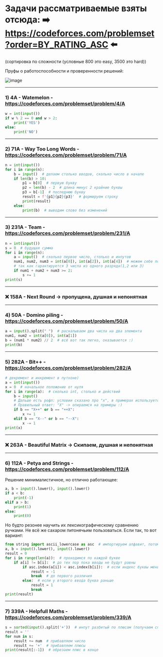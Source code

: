 # Задачи рассматриваемые взяты отсюда: ➡️ https://codeforces.com/problemset?order=BY_RATING_ASC ⬅️

(сортировка по сложности (условные 800 это easy, 3500 это hard))

Пруфы о работоспособности и проверенности решений:

![image](https://github.com/sm-an/codeforces/assets/123721397/2b5f8e2f-e2bc-410c-9990-0e87ead2165b)

---

### 1) 4A - Watemelon - https://codeforces.com/problemset/problem/4/A

```python
w = int(input())
if w % 2 == 0 and w > 2:
    print('YES')
else:
    print('NO')
```

---

### 2) 71A - Way Too Long Words - https://codeforces.com/problemset/problem/71/A

```python
n = int(input())
for i in range(n):
    b = input()  # делаем столько вводов, сколько число в начале
    if len(b) > 10:
        p1 = b[0]  # первую букву
        p2 = len(b) - 2  # длина минус 2 крайние буквы
        p3 = b[-1]  # последнюю букву
        result = f'{p1}{p2}{p3}'  # формируем строку
        print(result)
    else:
        print(b)  # выводим слово без изменений
```

---

### 3) 231A - Team - https://codeforces.com/problemset/problem/231/A

```python
n = int(input())
s = 0  # будущая сумма
for i in range(n):
    a = input()  # сколько первое число, столько и инпутов
    num1, num2, num3 = int(a[0]), int(a[2]), int(a[4])  # можем себе позволить
    # так как гарантируется 3 числа из одного разряда(1,2 или 3)
    if num1 + num2 + num3 >= 2:
        s += 1
print(s)
```

---

### ❌ 158A - Next Round -> пропущена, душная и непонятная

---

### 4) 50A - Domino piling - https://codeforces.com/problemset/problem/50/A

```python
a = input().split(" ")  # раскалываем два числа на два элемента
num1, num2 = int(a[0]), int(a[1])
b = (num1 * num2) // 2  # всё вот так легко, оказывается :)
print(b)
```

---

### 5) 282A - Bit++ - https://codeforces.com/problemset/problem/282/A

```python
# декремент и инкремент в путхоне)
a = int(input())
x = 0  # начальное положение от нуля
for i in range(a):  # сколько int, столько и действий
    b = input()
    # Дальше есть рофл: условии сказано про "x", в примерах используется "X".
    # Правильный ответ: "X" -> опираемся на примеры :)
    if b == "X++" or b == "++X":
        x += 1
    elif b == "X--" or b == "--X":
        x -= 1
print(x)
```

---

### ❌ 263A - Beautiful Matrix -> Скипаем, душная и непонятная

---

### 6) 112A - Petya and Strings - https://codeforces.com/problemset/problem/112/A

Решение минималистичное, но отлично работающее:

```python
a, b = input().lower(), input().lower()
if a < b:
    print(-1)
elif a > b:
    print(1)
else:
    print(0)
```

Но будто резонее научить их лексикографическому сравнению ручками. Не всё же сахаром питонячьим пользоваться. Если так, то вот вариант:

```python
from string import ascii_lowercase as asc  # импортируем алфавит, потому что почему нет
a, b = input().lower(), input().lower()
result = 0
for i in range(len(a)):  # проходимся по каждой букве
    if a[i] != b[i]:  # до тех пор пока вводы не будут равны
        if asc.index(a[i]) < asc.index(b[i]):  # если индекс буквы меньше у первого ввода
            result = -1
            break  # до первого различия
        else:  # если у второго ввода буква раньше
            result = 1
            break
print(result)
```

---

### 7) 339A - Helpfull Maths - https://codeforces.com/problemset/problem/339/A

```python
s = sorted(input().split('+'))  # инпут разбитый по плюсам (получаем список чисел) сортируем
result = ''
for num in s:
    result += num  # прибавляем число
    result += '+'  # прибавляем плюсы
print(result[:-1])  # обрезаем плюс в конце
```
